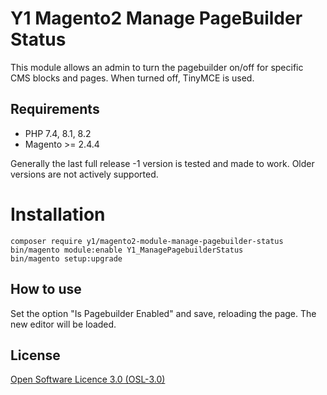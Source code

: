 # Y1 Magento2 Manage PageBuilder Status

This module allows an admin to turn the pagebuilder on/off for specific CMS blocks and pages. When turned off, TinyMCE is used.

## Requirements

- PHP 7.4, 8.1, 8.2
- Magento >= 2.4.4

Generally the last full release -1 version is tested and made to work. Older versions are not actively supported.

# Installation
```
composer require y1/magento2-module-manage-pagebuilder-status
bin/magento module:enable Y1_ManagePagebuilderStatus
bin/magento setup:upgrade
```

## How to use

Set the option "Is Pagebuilder Enabled" and save, reloading the page. The new editor will be loaded.

## License

[Open Software Licence 3.0 (OSL-3.0)](https://opensource.org/licenses/osl-3.0.php)
